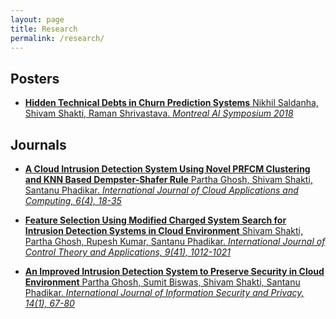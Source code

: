 ```yaml
---
layout: page
title: Research
permalink: /research/
---
```


## Posters

- [**Hidden Technical Debts in Churn Prediction Systems** Nikhil Saldanha, Shivam Shakti, Raman Shrivastava. *Montreal AI Symposium 2018*]({{site.baseurl}}/2018/01/01/techdebt)

## Journals

- [**A Cloud Intrusion Detection System Using Novel PRFCM Clustering and KNN Based Dempster-Shafer Rule** Partha Ghosh, Shivam Shakti, Santanu Phadikar. *International Journal of Cloud Applications and Computing, 6(4), 18-35*]({{site.baseurl}}/2017/01/01/prfcm)

- [**Feature Selection Using Modified Charged System Search for Intrusion Detection Systems in Cloud Environment** Shivam Shakti, Partha Ghosh, Rupesh Kumar, Santanu Phadikar. *International Journal of Control Theory and Applications, 9(41), 1012-1021*]({{site.baseurl}}/2017/01/01/mcss)

- [**An Improved Intrusion Detection System to Preserve Security in Cloud Environment** Partha Ghosh, Sumit Biswas, Shivam Shakti, Santanu Phadikar. *International Journal of Information Security and Privacy, 14(1), 67-80*]({{site.baseurl}}/2017/01/01/mrmr)